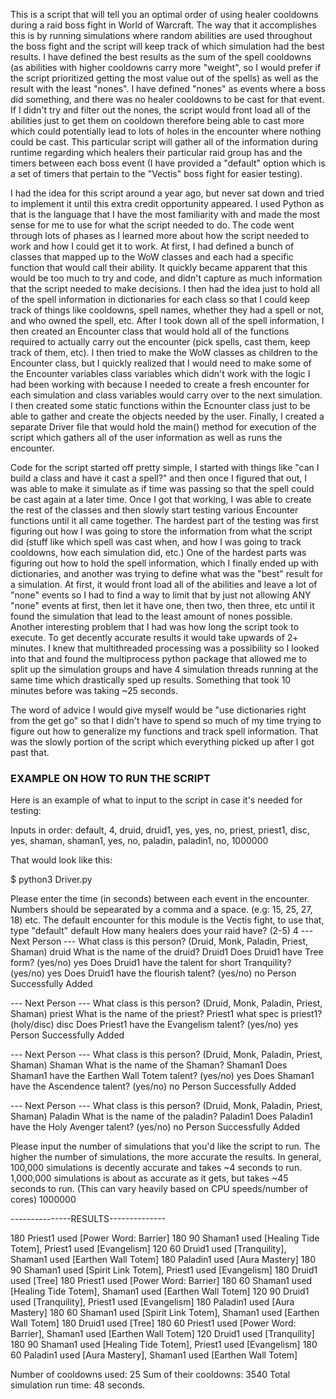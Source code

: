 This is a script that will tell you an optimal order of using healer cooldowns during a raid boss fight in World of Warcraft. The way that it accomplishes this is by running simulations where random abilities are used throughout the boss fight and the script will keep track of which simulation had the best results. I have defined the best results as the sum of the spell cooldowns (as abilities with higher cooldowns carry more "weight", so I would prefer if the script prioritized getting the most value out of the spells) as well as the result with the least "nones". I have defined "nones" as events where a boss did something, and there was no healer cooldowns to be cast for that event. If I didn't try and filter out the nones, the script would front load all of the abilities just to get them on cooldown therefore being able to cast more which could potentially lead to lots of holes in the encounter where nothing could be cast. This particular script will gather all of the information during runtime regarding which healers their particular raid group has and the timers between each boss event (I have provided a "default" option which is a set of timers that pertain to the "Vectis" boss fight for easier testing). 

I had the idea for this script around a year ago, but never sat down and tried to implement it until this extra credit opportunity appeared. I used Python as that is the language that I have the most familiarity with and made the most sense for me to use for what the script needed to do. The code went through lots of phases as I learned more about how the script needed to work and how I could get it to work. At first, I had defined a bunch of classes that mapped up to the WoW classes and each had a specific function that would call their ability. It quickly became apparent that this would be too much to try and code, and didn't capture as much information that the script needed to make decisions. I then had the idea just to hold all of the spell information in dictionaries for each class so that I could keep track of things like cooldowns, spell names, whether they had a spell or not, and who owned the spell, etc. After I took down all of the spell information, I then created an Encounter class that would hold all of the functions required to actually carry out the encounter (pick spells, cast them, keep track of them, etc). I then tried to make the WoW classes as children to the Encounter class, but I quickly realized that I would need to make some of the Encounter variables class variables which didn't work with the logic I had been working with because I needed to create a fresh encounter for each simulation and class variables would carry over to the next simulation. I then created some static functions within the Ecnounter class just to be able to gather and create the objects needed by the user. Finally, I created a separate Driver file that would hold the main() method for execution of the script which gathers all of the user information as well as runs the encounter.

Code for the script started off pretty simple, I started with things like "can I build a class and have it cast a spell?" and then once I figured that out, I was able to make it simulate as if time was passing so that the spell could be cast again at a later time. Once I got that working, I was able to create the rest of the classes and then slowly start testing various Encounter functions until it all came together. The hardest part of the testing was first figuring out how I was going to store the information from what the script did (stuff like which spell was cast when, and how I was going to track cooldowns, how each simulation did, etc.) One of the hardest parts was figuring out how to hold the spell information, which I finally ended up with dictionaries, and another was trying to define what was the "best" result for a simulation. At first, it would front load all of the abilities and leave a lot of "none" events so I had to find a way to limit that by just not allowing ANY "none" events at first, then let it have one, then two, then three, etc until it found the simulation that lead to the least amount of nones possible. Another interesting problem that I had was how long the script took to execute. To get decently accurate results it would take upwards of 2+ minutes. I knew that multithreaded processing was a possibility so I looked into that and found the multiprocess python package that allowed me to split up the simulation groups and have 4 simulation threads running at the same time which drastically sped up results. Something that took 10 minutes before was taking ~25 seconds.

The word of advice I would give myself would be "use dictionaries right from the get go" so that I didn't have to spend so much of my time trying to figure out how to generalize my functions and track spell information. That was the slowly portion of the script which everything picked up after I got past that.


### EXAMPLE ON HOW TO RUN THE SCRIPT ###

Here is an example of what to input to the script in case it's needed for testing:

Inputs in order: default, 4, druid, druid1, yes, yes, no, priest, priest1, disc, yes, shaman, shaman1, yes, no, paladin, paladin1, no, 1000000

That would look like this:

$ python3 Driver.py

Please enter the time (in seconds) between each event in the encounter. Numbers should be sepearated by a comma and a space. (e.g: 15, 25, 27, 18) etc.
The default encounter for this module is the Vectis fight, to use that, type "default"
default
How many healers does your raid have? (2-5)
4
--- Next Person ---
What class is this person? (Druid, Monk, Paladin, Priest, Shaman)
druid
What is the name of the druid?
Druid1
Does Druid1 have Tree form? (yes/no)
yes
Does Druid1 have the talent for short Tranquility? (yes/no)
yes
Does Druid1 have the flourish talent? (yes/no)
no
Person Successfully Added

--- Next Person ---
What class is this person? (Druid, Monk, Paladin, Priest, Shaman)
priest
What is the name of the priest?
Priest1
what spec is priest1? (holy/disc)
disc
Does Priest1 have the Evangelism talent? (yes/no)
yes
Person Successfully Added

--- Next Person ---
What class is this person? (Druid, Monk, Paladin, Priest, Shaman)
Shaman
What is the name of the Shaman?
Shaman1
Does Shaman1 have the Earthen Wall Totem talent? (yes/no)
yes
Does Shaman1 have the Ascendence talent? (yes/no)
no
Person Successfully Added

--- Next Person ---
What class is this person? (Druid, Monk, Paladin, Priest, Shaman)
Paladin
What is the name of the paladin?
Paladin1
Does Paladin1 have the Holy Avenger talent? (yes/no)
no
Person Successfully Added

Please input the number of simulations that you'd like the script to run. The higher the number of simulations, the more accurate the results. In general, 100,000 simulations is decently accurate and takes ~4 seconds to run. 1,000,000 simulations is about as accurate as it gets, but takes ~45 seconds to run. (This can vary heavily based on CPU speeds/number of cores)
1000000

---------------RESULTS--------------

180      Priest1 used [Power Word: Barrier]
180 90   Shaman1 used [Healing Tide Totem], Priest1 used [Evangelism]
120 60   Druid1 used [Tranquility], Shaman1 used [Earthen Wall Totem]
180      Paladin1 used [Aura Mastery]
180 90   Shaman1 used [Spirit Link Totem], Priest1 used [Evangelism]
180      Druid1 used [Tree]
180      Priest1 used [Power Word: Barrier]
180 60   Shaman1 used [Healing Tide Totem], Shaman1 used [Earthen Wall Totem]
120 90   Druid1 used [Tranquility], Priest1 used [Evangelism]
180      Paladin1 used [Aura Mastery]
180 60   Shaman1 used [Spirit Link Totem], Shaman1 used [Earthen Wall Totem]
180      Druid1 used [Tree]
180 60   Priest1 used [Power Word: Barrier], Shaman1 used [Earthen Wall Totem]
120      Druid1 used [Tranquility]
180 90   Shaman1 used [Healing Tide Totem], Priest1 used [Evangelism]
180 60   Paladin1 used [Aura Mastery], Shaman1 used [Earthen Wall Totem]

Number of cooldowns used: 25
Sum of their cooldowns: 3540
Total simulation run time: 48 seconds.